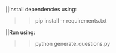 ||Install dependencies using:
  >>pip install -r requirements.txt

||Run using:
  >>python generate_questions.py
